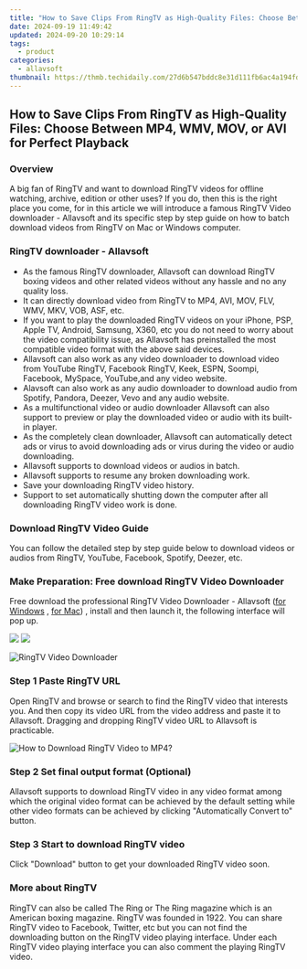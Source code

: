 ```yaml
---
title: "How to Save Clips From RingTV as High-Quality Files: Choose Between MP4, WMV, MOV, or AVI for Perfect Playback"
date: 2024-09-19 11:49:42
updated: 2024-09-20 10:29:14
tags:
  - product
categories:
  - allavsoft
thumbnail: https://thmb.techidaily.com/27d6b547bddc8e31d111fb6ac4a194fdf9932bb9effb0d2c901c0f3a526ef8b0.jpg
---
```


## How to Save Clips From RingTV as High-Quality Files: Choose Between MP4, WMV, MOV, or AVI for Perfect Playback

### Overview

A big fan of RingTV and want to download RingTV videos for offline watching, archive, edition or other uses? If you do, then this is the right place you come, for in this article we will introduce a famous RingTV Video downloader - Allavsoft and its specific step by step guide on how to batch download videos from RingTV on Mac or Windows computer.

### RingTV downloader - Allavsoft

* As the famous RingTV downloader, Allavsoft can download RingTV boxing videos and other related videos without any hassle and no any quality loss.
* It can directly download video from RingTV to MP4, AVI, MOV, FLV, WMV, MKV, VOB, ASF, etc.
* If you want to play the downloaded RingTV videos on your iPhone, PSP, Apple TV, Android, Samsung, X360, etc you do not need to worry about the video compatibility issue, as Allavsoft has preinstalled the most compatible video format with the above said devices.
* Allavsoft can also work as any video downloader to download video from YouTube RingTV, Facebook RingTV, Keek, ESPN, Soompi, Facebook, MySpace, YouTube,and any video website.
* Alavsoft can also work as any audio downloader to download audio from Spotify, Pandora, Deezer, Vevo and any audio website.
* As a multifunctional video or audio downloader Allavsoft can also support to preview or play the downloaded video or audio with its built-in player.
* As the completely clean downloader, Allavsoft can automatically detect ads or virus to avoid downloading ads or virus during the video or audio downloading.
* Allavsoft supports to download videos or audios in batch.
* Allavsoft supports to resume any broken downloading work.
* Save your downloading RingTV video history.
* Support to set automatically shutting down the computer after all downloading RingTV video work is done.

### Download RingTV Video Guide

You can follow the detailed step by step guide below to download videos or audios from RingTV, YouTube, Facebook, Spotify, Deezer, etc.

### Make Preparation: Free download RingTV Video Downloader

Free download the professional RingTV Video Downloader - Allavsoft ([for Windows](https://tools.techidaily.com/allavsoft/products/) , [for Mac](https://tools.techidaily.com/allavsoft/products/)) , install and then launch it, the following interface will pop up.

[![](https://www.allavsoft.com/how-to/../images/how-to/free-download-win.jpg)](https://tools.techidaily.com/allavsoft/products/) [![](https://www.allavsoft.com/how-to/../images/how-to/free-download-mac.jpg)](https://tools.techidaily.com/allavsoft/products/)

![RingTV Video Downloader](https://www.allavsoft.com/how-to/../images/allavsoft/screen-shot-600.jpg)

### Step 1 Paste RingTV URL

Open RingTV and browse or search to find the RingTV video that interests you. And then copy its video URL from the video address and paste it to Allavsoft. Dragging and dropping RingTV video URL to Allavsoft is practicable.

![How to Download RingTV Video to MP4?](https://www.allavsoft.com/how-to/../images/how-to/download-rtmp-video/download-rtmp-video.jpg)

### Step 2 Set final output format (Optional)

Allavsoft supports to download RingTV video in any video format among which the original video format can be achieved by the default setting while other video formats can be achieved by clicking "Automatically Convert to" button.

### Step 3 Start to download RingTV video

Click "Download" button to get your downloaded RingTV video soon.

### More about RingTV

RingTV can also be called The Ring or The Ring magazine which is an American boxing magazine. RingTV was founded in 1922\. You can share RingTV video to Facebook, Twitter, etc but you can not find the downloading button on the RingTV video playing interface. Under each RingTV video playing interface you can also comment the playing RingTV video.

<ins class="adsbygoogle"
     style="display:block"
     data-ad-format="autorelaxed"
     data-ad-client="ca-pub-7571918770474297"
     data-ad-slot="1223367746"></ins>



<ins class="adsbygoogle"
     style="display:block"
     data-ad-client="ca-pub-7571918770474297"
     data-ad-slot="8358498916"
     data-ad-format="auto"
     data-full-width-responsive="true"></ins>
